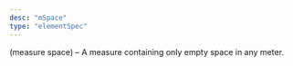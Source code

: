 ```yaml
---
desc: "mSpace"
type: "elementSpec"
---
```


(measure space) – A measure containing only empty space in any meter.